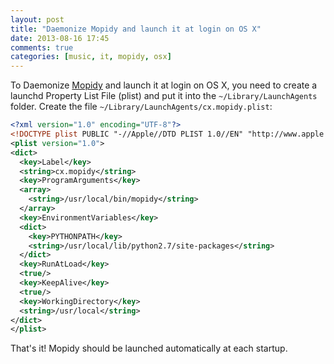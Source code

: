 ```yaml
---
layout: post
title: "Daemonize Mopidy and launch it at login on OS X"
date: 2013-08-16 17:45
comments: true
categories: [music, it, mopidy, osx]
---
```


To Daemonize [Mopidy](http://www.mopidy.com "Mopidy") and launch it at login on OS X, you need to create a launchd Property List File (plist) and put it into the ```~/Library/LaunchAgents``` folder. Create the file ```~/Library/LaunchAgents/cx.mopidy.plist```:

``` xml
<?xml version="1.0" encoding="UTF-8"?>
<!DOCTYPE plist PUBLIC "-//Apple//DTD PLIST 1.0//EN" "http://www.apple.com/DTDs/PropertyList-1.0.dtd">
<plist version="1.0">
<dict>
  <key>Label</key>
  <string>cx.mopidy</string>
  <key>ProgramArguments</key>
  <array>
    <string>/usr/local/bin/mopidy</string>
  </array>
  <key>EnvironmentVariables</key>
  <dict>
    <key>PYTHONPATH</key>
    <string>/usr/local/lib/python2.7/site-packages</string>
  </dict>
  <key>RunAtLoad</key>
  <true/>
  <key>KeepAlive</key>
  <true/>
  <key>WorkingDirectory</key>
  <string>/usr/local</string>
</dict>
</plist>
```
That's it! Mopidy should be launched automatically at each startup.
